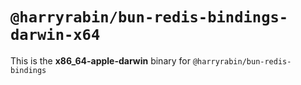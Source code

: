 # `@harryrabin/bun-redis-bindings-darwin-x64`

This is the **x86_64-apple-darwin** binary for `@harryrabin/bun-redis-bindings`
